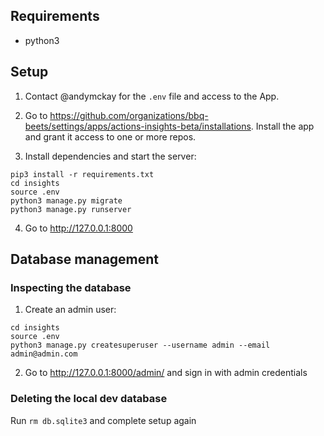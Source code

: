 ## Requirements

* python3

## Setup

1. Contact @andymckay for the `.env` file and access to the App.

2. Go to https://github.com/organizations/bbq-beets/settings/apps/actions-insights-beta/installations. Install the app and grant it access to one or more repos.

3. Install dependencies and start the server:

```
pip3 install -r requirements.txt
cd insights
source .env
python3 manage.py migrate
python3 manage.py runserver
```

4. Go to http://127.0.0.1:8000

## Database management
### Inspecting the database

1. Create an admin user:

```
cd insights
source .env
python3 manage.py createsuperuser --username admin --email admin@admin.com
```

2. Go to http://127.0.0.1:8000/admin/ and sign in with admin credentials

### Deleting the local dev database

Run `rm db.sqlite3` and complete setup again
